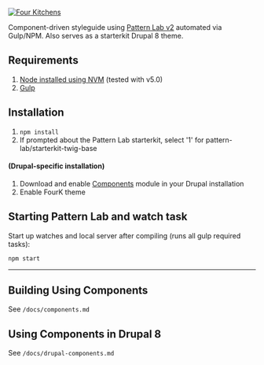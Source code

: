 [![Four Kitchens](https://img.shields.io/badge/4K-Four%20Kitchens-35AA4E.svg)](https://fourkitchens.com/)

Component-driven styleguide using [Pattern Lab v2](http://patternlab.io/) automated via Gulp/NPM. Also serves as a starterkit Drupal 8 theme.

## Requirements

  1. [Node installed using NVM](https://github.com/creationix/nvm) (tested with v5.0)
  2. [Gulp](http://gulpjs.com/)

## Installation

  1. `npm install`
  2. If prompted about the Pattern Lab starterkit, select '1' for pattern-lab/starterkit-twig-base

#### (Drupal-specific installation)

  1. Download and enable [Components](https://www.drupal.org/project/components) module in your Drupal installation
  2. Enable FourK theme

## Starting Pattern Lab and watch task

  Start up watches and local server after compiling (runs all gulp required tasks):

  ```bash
  npm start
  ```

  ---

## Building Using Components

See `/docs/components.md`

## Using Components in Drupal 8

See `/docs/drupal-components.md`
